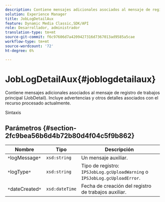 ```yaml
---
description: Contiene mensajes adicionales asociados al mensaje de registro de trabajos principal (JobDetail). Incluye advertencias y otros detalles asociados con el recurso procesado actualmente.
solution: Experience Manager
title: JobLogDetailAux
feature: Dynamic Media Classic,SDK/API
role: Desarrollador, administrador
translation-type: tm+mt
source-git-commit: f6c97606d7a4209427316d7367013ad9585a5cae
workflow-type: tm+mt
source-wordcount: '72'
ht-degree: 6%

---
```



# JobLogDetailAux{#joblogdetailaux}

Contiene mensajes adicionales asociados al mensaje de registro de trabajos principal (JobDetail). Incluye advertencias y otros detalles asociados con el recurso procesado actualmente.

Sintaxis

## Parámetros {#section-2fc9bea56b6d4b72b80d4f04c5f9b862}

| Nombre | Tipo | Descripción |
|---|---|---|
| `*`logMessage`*` | `xsd:string` | Un mensaje auxiliar. |
| `*`logType`*` | `xsd:string` | Tipo de registro: `IPSJobLog.gcUploadWarning` o `IPSJobLog.gcUploadError`. |
| `*`dateCreated`*` | `xsd:dateTime` | Fecha de creación del registro de trabajos auxiliar. |

